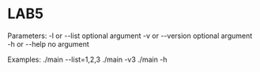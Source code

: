 # LAB5
Parameters:
-l or --list optional argument
-v or --version optional argument
-h or --help no argument

Examples:
./main --list=1,2,3
./main -v3
./main -h
